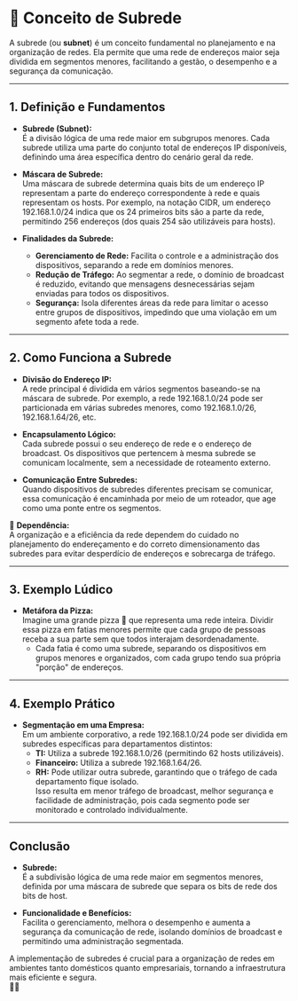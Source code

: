 # 📡 Conceito de Subrede

A subrede (ou **subnet**) é um conceito fundamental no planejamento e na organização de redes. Ela permite que uma rede de endereços maior seja dividida em segmentos menores, facilitando a gestão, o desempenho e a segurança da comunicação.

---

## 1. Definição e Fundamentos

- **Subrede (Subnet):**  
  É a divisão lógica de uma rede maior em subgrupos menores. Cada subrede utiliza uma parte do conjunto total de endereços IP disponíveis, definindo uma área específica dentro do cenário geral da rede.

- **Máscara de Subrede:**  
  Uma máscara de subrede determina quais bits de um endereço IP representam a parte do endereço correspondente à rede e quais representam os hosts. Por exemplo, na notação CIDR, um endereço 192.168.1.0/24 indica que os 24 primeiros bits são a parte da rede, permitindo 256 endereços (dos quais 254 são utilizáveis para hosts).

- **Finalidades da Subrede:**  
  - **Gerenciamento de Rede:** Facilita o controle e a administração dos dispositivos, separando a rede em domínios menores.
  - **Redução de Tráfego:** Ao segmentar a rede, o domínio de broadcast é reduzido, evitando que mensagens desnecessárias sejam enviadas para todos os dispositivos.
  - **Segurança:** Isola diferentes áreas da rede para limitar o acesso entre grupos de dispositivos, impedindo que uma violação em um segmento afete toda a rede.

---

## 2. Como Funciona a Subrede

- **Divisão do Endereço IP:**  
  A rede principal é dividida em vários segmentos baseando-se na máscara de subrede. Por exemplo, a rede 192.168.1.0/24 pode ser particionada em várias subredes menores, como 192.168.1.0/26, 192.168.1.64/26, etc.

- **Encapsulamento Lógico:**  
  Cada subrede possui o seu endereço de rede e o endereço de broadcast. Os dispositivos que pertencem à mesma subrede se comunicam localmente, sem a necessidade de roteamento externo.

- **Comunicação Entre Subredes:**  
  Quando dispositivos de subredes diferentes precisam se comunicar, essa comunicação é encaminhada por meio de um roteador, que age como uma ponte entre os segmentos.

📌 **Dependência:**  
A organização e a eficiência da rede dependem do cuidado no planejamento do endereçamento e do correto dimensionamento das subredes para evitar desperdício de endereços e sobrecarga de tráfego.

---

## 3. Exemplo Lúdico

- **Metáfora da Pizza:**  
  Imagine uma grande pizza 🍕 que representa uma rede inteira. Dividir essa pizza em fatias menores permite que cada grupo de pessoas receba a sua parte sem que todos interajam desordenadamente.  
  - Cada fatia é como uma subrede, separando os dispositivos em grupos menores e organizados, com cada grupo tendo sua própria "porção" de endereços.

---

## 4. Exemplo Prático

- **Segmentação em uma Empresa:**  
  Em um ambiente corporativo, a rede 192.168.1.0/24 pode ser dividida em subredes específicas para departamentos distintos:  
  - **TI:** Utiliza a subrede 192.168.1.0/26 (permitindo 62 hosts utilizáveis).  
  - **Financeiro:** Utiliza a subrede 192.168.1.64/26.  
  - **RH:** Pode utilizar outra subrede, garantindo que o tráfego de cada departamento fique isolado.  
  Isso resulta em menor tráfego de broadcast, melhor segurança e facilidade de administração, pois cada segmento pode ser monitorado e controlado individualmente.

---

## Conclusão

- **Subrede:**  
  É a subdivisão lógica de uma rede maior em segmentos menores, definida por uma máscara de subrede que separa os bits de rede dos bits de host.
  
- **Funcionalidade e Benefícios:**  
  Facilita o gerenciamento, melhora o desempenho e aumenta a segurança da comunicação de rede, isolando domínios de broadcast e permitindo uma administração segmentada.

A implementação de subredes é crucial para a organização de redes em ambientes tanto domésticos quanto empresariais, tornando a infraestrutura mais eficiente e segura.  
🌟🔗